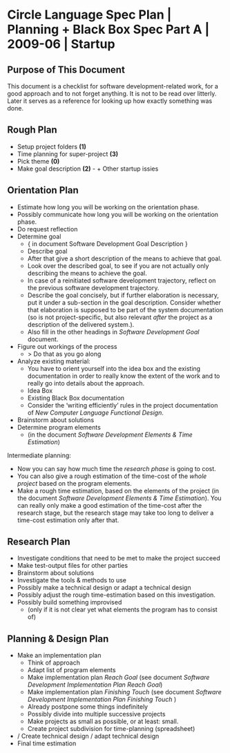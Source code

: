 ﻿Circle Language Spec Plan | Planning + Black Box Spec Part A | 2009-06 | Startup
================================================================================

Purpose of This Document
------------------------

This document is a checklist for software development-related work, for a good approach and to not forget anything. It is not to be read over litterly. Later it serves as a reference for looking up how exactly something was done.


Rough Plan
----------

- Setup project folders  __(1)__
- Time planning for super-project  __(3)__
- Pick theme  __(0)__
- Make goal description  __(2)__
      - \+ Other startup issies


Orientation Plan
----------------

- Estimate how long you will be working on the orientation phase.
- Possibly communicate how long you will be working on the orientation phase.
- Do request reflection
- Determine goal 
    - { in document Software Development Goal Description }
    - Describe goal
    - After that give a short description of the means to achieve that goal.
    - Look over the described goal, to see if you are not actually only describing the means to achieve the goal.
    - In case of a reinitiated software development trajectory, reflect on the previous software development trajectory.
    - Describe the goal concisely, but if further elaboration is necessary, put it under a sub-section in the goal description.
    Consider whether that elaboration is supposed to be part of the system documentation (so is not project-specific, but also relevant *after* the project as a description of the delivered system.).
    - Also fill in the other headings in *Software Development Goal* document.
- Figure out workings of the process
    - \> Do that as you go along
- Analyze existing material:
    - You have to orient yourself into the idea box and the existing documentation in order to really know the extent of the work and to really go into details about the approach.
    - Idea Box
    - Existing Black Box documentation
    - Consider the ‘writing efficiently’ rules in the project documentation of *New Computer Language Functional Design*.
- Brainstorm about solutions
- Determine program elements
    - (in the document *Software Development Elements & Time Estimation*)

Intermediate planning:

- Now you can say how much time the *research phase* is going to cost.
- You can also give a rough estimation of the time-cost of the *whole project* based on the program elements.
- Make a rough time estimation, based on the elements of the project (in the document *Software Development Elements & Time Estimation*).
You can really only make a good estimation of the time-cost after the research stage, but the research stage may take too long to deliver a time-cost estimation only after that.


Research Plan
-------------

- Investigate conditions that need to be met to make the project succeed
- Make test-output files for other parties
- Brainstorm about solutions
- Investigate the tools & methods to use
- Possibly make a technical design or adapt a technical design
- Possibly adjust the rough time-estimation based on this investigation.
- Possibly build something improvised
    - (only if it is not clear yet what elements the program has to consist of)


Planning & Design Plan
----------------------

- Make an implementation plan
    - Think of approach
    - Adapt list of program elements
    - Make implementation plan *Reach Goal* (see document *Software Development Implementation Plan Reach Goal*)
    - Make implementation plan *Finishing Touch* (see document *Software Development Implementation Plan Finishing Touch* )
    - Already postpone some things indefinitely
    - Possibly divide into multiple successive projects
    - Make projects as small as possible, or at least: small.
    - Create project subdivision for time-planning (spreadsheet)
- / Create technical design / adapt technical design
- Final time estimation
